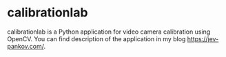 # calibrationlab
calibrationlab is a Python application for video camera calibration using OpenCV.
You can find description of the application in my blog <https://jev-pankov.com/>.